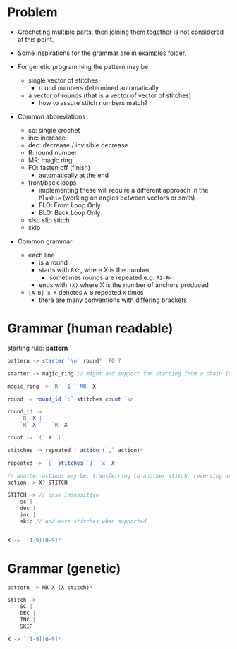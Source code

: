 # Problem

- Crocheting multiple parts, then joining them together is not considered at this point.
- Some inspirations for the grammar are in [examples folder](./examples%20of%20patterns/).

- For genetic programming the pattern may be
  - single vector of stitches
    - round numbers determined automatically
  - a vector of rounds (that is a vector of vector of stitches)
    - how to assure stitch numbers match?

- Common abbreviations
  - sc: single crochet
  - inc: increase
  - dec: decrease / invisible decrease
  - R: round number
  - MR: magic ring
  - FO: fasten off (finish)
    - automatically at the end
  - front/back loops
    - implementing these will require a different approach in the `Plushie` (working on angles between vectors or smth)
    - FLO: Front Loop Only
    - BLO: Back Loop Only
  - slst: slip stitch
  - skip

- Common grammar
  - each line
    - is a round
    - starts with `RX:`, where X is the number
      - sometimes rounds are repeated e.g. `R2-R4:`
    - ends with `(X)` where X is the number of anchors produced
  - `[A B] x X` denotes `A B` repeated `X` times
    - there are many conventions with differing brackets

# Grammar (human readable)
starting rule: **pattern**

```js
pattern -> starter `\n` round* `FO`?

starter -> magic_ring // might add support for starting from a chain in the future

magic_ring -> `R` `1` `MR` X

round -> round_id `:` stitches count `\n`

round_id ->
    `R` X |
    `R` X `-` `R` X

count -> `(` X `)`

stitches -> repeated | action (`,` action)*

repeated -> `[` stitches `]` `x` X

// another actions may be: transferring to another stitch, reversing order etc.
action -> X? STITCH

STITCH -> // case insensitive
    sc |
    dec |
    inc |
    skip // add more stitches when supported


X -> `[1-9][0-9]*
```

# Grammar (genetic)

```js
pattern -> MR X (X stitch)*

stitch ->
    SC |
    DEC |
    INC |
    SKIP

X -> `[1-9][0-9]*
```